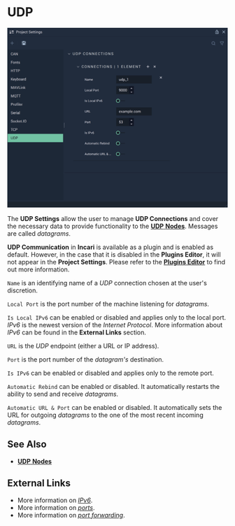 # UDP 

![The UDP Settings.](../../.gitbook/assets/udpconnectionprojsettings.png)

The **UDP Settings** allow the user to manage **UDP Connections** and cover the necessary data to provide functionality to the [**UDP** **Nodes**](../../toolbox/communication/udp/README.md). Messages are called *datagrams*.

**UDP Communication** in **Incari** is available as a plugin and is enabled as default. However, in the case that it is disabled in the **Plugins Editor**, it will not appear in the **Project Settings**. Please refer to the [**Plugins Editor**](../plugins/communication/udpconnectionsmanager.md) to find out more information.

`Name` is an identifying name of a *UDP* connection chosen at the user's discretion.

`Local Port` is the port number of the machine listening for *datagrams*.

`Is Local IPv6` can be enabled or disabled and applies only to the local port. _IPv6_ is the newest version of the _Internet Protocol_. More information about _IPv6_ can be found in the **External Links** section.

`URL` is the *UDP* endpoint (either a URL or IP address).

`Port` is the port number of the *datagram's* destination.

`Is IPv6` can be enabled or disabled and applies only to the remote port.

`Automatic Rebind` can be enabled or disabled. It automatically restarts the ability to send and receive *datagrams*.

`Automatic URL & Port` can be enabled or disabled. It automatically sets the URL for outgoing *datagrams* to the one of the most recent incoming *datagrams*.

## See Also

* [**UDP** **Nodes**](../../toolbox/communication/udp/README.md)

## External Links

* More information on [_IPv6_](https://en.wikipedia.org/wiki/IPv6).
* More information on [_ports_](https://en.wikipedia.org/wiki/Port\_\(computer\_networking\)).
* More information on [_port forwarding_](https://en.wikipedia.org/wiki/Port\_forwarding).